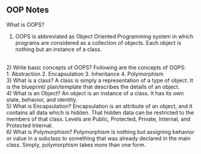 

## OOP Notes
What is OOPS?<br>
1)  OOPS is abbreviated as Object Oriented Programming system in which programs are considered as a collection of objects. Each object is nothing but an instance of a class. 
<br>
2) Write basic concepts of OOPS? Following are the concepts of OOPS:
<br>
1. Abstraction 
2. Encapsulation 
3. Inheritance 
4. Polymorphism 

<br>
3) What is a class? A class is simply a representation of a type of object. It is the blueprint/ plan/template that describes the details of an object. 
<br>
4) What is an Object? An object is an instance of a class. It has its own state, behavior, and identity. 
<br>
5) What is Encapsulation? Encapsulation is an attribute of an object, and it contains all data which is hidden. That hidden data can be restricted to the members of that class. Levels are Public, Protected, Private, Internal, and Protected Internal. 
<br>
6) What is Polymorphism? Polymorphism is nothing but assigning behavior or value in a subclass to something that was already declared in the main class. Simply, polymorphism takes more than one form. 